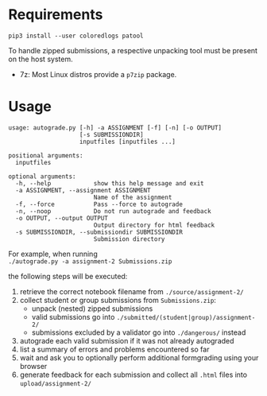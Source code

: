 # Requirements
`pip3 install --user coloredlogs patool`

To handle zipped submissions, a respective unpacking tool must be present on the host system.  
- 7z: Most Linux distros provide a `p7zip` package.

# Usage
```
usage: autograde.py [-h] -a ASSIGNMENT [-f] [-n] [-o OUTPUT]
                    [-s SUBMISSIONDIR]
                    inputfiles [inputfiles ...]

positional arguments:
  inputfiles

optional arguments:
  -h, --help            show this help message and exit
  -a ASSIGNMENT, --assignment ASSIGNMENT
                        Name of the assignment
  -f, --force           Pass --force to autograde
  -n, --noop            Do not run autograde and feedback
  -o OUTPUT, --output OUTPUT
                        Output directory for html feedback
  -s SUBMISSIONDIR, --submissiondir SUBMISSIONDIR
                        Submission directory
```

For example, when running  
`./autograde.py -a assignment-2 Submissions.zip`  

the following steps will be executed:
1. retrieve the correct notebook filename from `./source/assignment-2/`
2. collect student or group submissions from `Submissions.zip`: 
   - unpack (nested) zipped submissions
   - valid submissions go into `./submitted/(student|group)/assignment-2/`
   - submissions excluded by a validator go into `./dangerous/` instead
3. autograde each valid submission if it was not already autograded
4. list a summary of errors and problems encountered so far
4. wait and ask you to optionally perform additional formgrading using your browser
5. generate feedback for each submission and collect all `.html` files into `upload/assignment-2/`
